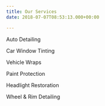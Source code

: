 ```yaml
---
title: Our Services
date: 2018-07-07T08:53:13.000+00:00

---
```

Auto Detailing

Car Window Tinting

Vehicle Wraps

Paint Protection

Headlight Restoration

Wheel & Rim Detailing